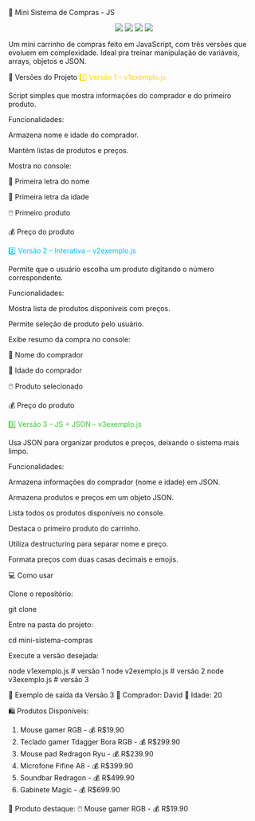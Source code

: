 🛒 Mini Sistema de Compras - JS
<p align="center"> <img src="https://img.shields.io/badge/Language-JavaScript-yellow?style=for-the-badge" /> <img src="https://img.shields.io/badge/Runtime-Node.js-green?style=for-the-badge" /> <img src="https://img.shields.io/badge/License-MIT-blue?style=for-the-badge" /> <img src="https://img.shields.io/badge/Status-Experimental-orange?style=for-the-badge" /> </p>

Um mini carrinho de compras feito em JavaScript, com três versões que evoluem em complexidade. Ideal pra treinar manipulação de variáveis, arrays, objetos e JSON.

🚀 Versões do Projeto
<span style="color:#FFD700">1️⃣ Versão 1 – v1exemplo.js
</span>

Script simples que mostra informações do comprador e do primeiro produto.

Funcionalidades:

Armazena nome e idade do comprador.

Mantém listas de produtos e preços.

Mostra no console:

🧑 Primeira letra do nome

🎂 Primeira letra da idade

🖱️ Primeiro produto

💰 Preço do produto

<span style="color:#00BFFF">2️⃣ Versão 2 – Interativa – v2exemplo.js
</span>

Permite que o usuário escolha um produto digitando o número correspondente.

Funcionalidades:

Mostra lista de produtos disponíveis com preços.

Permite seleção de produto pelo usuário.

Exibe resumo da compra no console:

🧑 Nome do comprador

🎂 Idade do comprador

🖱️ Produto selecionado

💰 Preço do produto

<span style="color:#32CD32">3️⃣ Versão 3 – JS + JSON – v3exemplo.js
</span>

Usa JSON para organizar produtos e preços, deixando o sistema mais limpo.

Funcionalidades:

Armazena informações do comprador (nome e idade) em JSON.

Armazena produtos e preços em um objeto JSON.

Lista todos os produtos disponíveis no console.

Destaca o primeiro produto do carrinho.

Utiliza destructuring para separar nome e preço.

Formata preços com duas casas decimais e emojis.

💻 Como usar

Clone o repositório:

git clone <seu-repositorio>


Entre na pasta do projeto:

cd mini-sistema-compras


Execute a versão desejada:

node v1exemplo.js   # versão 1
node v2exemplo.js   # versão 2
node v3exemplo.js   # versão 3

📌 Exemplo de saída da Versão 3
🧑 Comprador: David
🎂 Idade: 20

🛍️ Produtos Disponíveis:
   1. Mouse gamer RGB - 💰 R$19.90
   2. Teclado gamer Tdagger Bora RGB - 💰 R$299.90
   3. Mouse pad Redragon Ryu - 💰 R$239.90
   4. Microfone Fifine A8 - 💰 R$399.90
   5. Soundbar Redragon - 💰 R$499.90
   6. Gabinete Magic - 💰 R$699.90

🎯 Produto destaque:
🖱️ Mouse gamer RGB - 💰 R$19.90